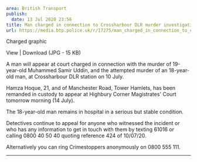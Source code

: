 ```yaml
area: British Transport
publish:
  date: 13 Jul 2020 23:56
title: Man charged in connection to Crossharbour DLR murder investigation - London
url: https://media.btp.police.uk/r/17275/man_charged_in_connection_to_crossharbour_dlr_mur
```

Charged graphic

View | Download (JPG - 15 KB)

A man will appear at court charged in connection with the murder of 19-year-old Muhammed Samir Uddin, and the attempted murder of an 18-year-old man, at Crossharbour DLR station on 10 July.

Hamza Hoque, 21, and of Manchester Road, Tower Hamlets, has been remanded in custody to appear at Highbury Corner Magistrates' Court tomorrow morning (14 July).

The 18-year-old man remains in hospital in a serious but stable condition.

Detectives continue to appeal for anyone who witnessed the incident or who has any information to get in touch with them by texting 61016 or calling 0800 40 50 40 quoting reference 424 of 10/07/20.

Alternatively you can ring Crimestoppers anonymously on 0800 555 111.

****

